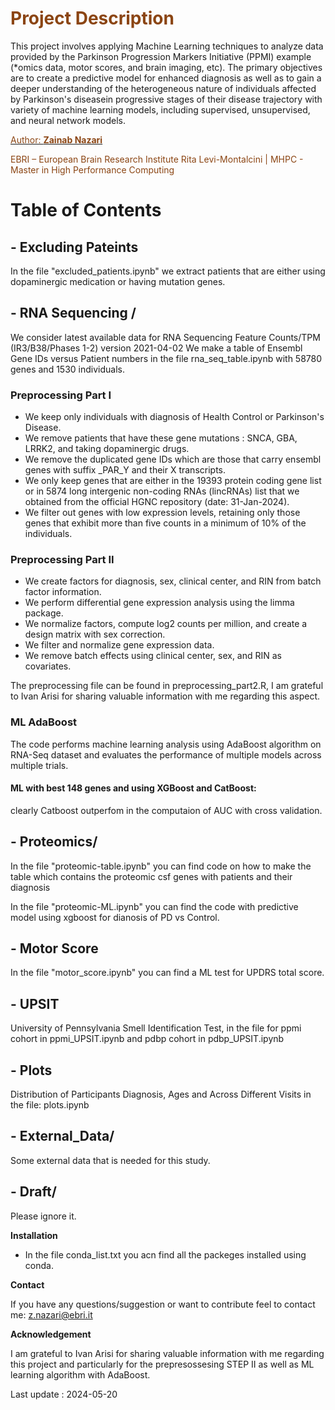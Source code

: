 # <span style="color:#8B4513;"> **Project Description**
</span>

This project involves applying Machine Learning techniques to analyze data provided by the Parkinson Progression Markers Initiative (PPMI) example (*omics data, motor scores, and brain imaging, etc). The primary objectives are to create a predictive model for enhanced diagnosis as well as to gain a deeper understanding of the heterogeneous nature of individuals affected by Parkinson's diseasein progressive stages of their disease trajectory with variety of machine learning models, including supervised, unsupervised, and neural network models.

[<span style="color:#8B4513;">Author: **Zainab Nazari**</span>](mailto:z.nazari@ebri.com)
 
 <span style="color:#8B4513;">EBRI – European Brain Research Institute Rita Levi-Montalcini | MHPC - Master in High Performance Computing</span>
 

# Table of Contents

## - Excluding Pateints
In the file "excluded_patients.ipynb" we extract patients that are either using dopaminergic medication or having mutation genes.

## - RNA Sequencing /

We consider latest available data for RNA Sequencing Feature Counts/TPM (IR3/B38/Phases 1-2) version 2021-04-02
We make a table of Ensembl Gene IDs versus Patient numbers in the file rna_seq_table.ipynb with 58780 genes and 1530 individuals. 

### Preprocessing Part I

- We keep only individuals with diagnosis of Health Control or Parkinson's Disease.
- We remove patients that have these gene mutations : SNCA, GBA, LRRK2, and taking dopaminergic drugs.
- We remove the duplicated gene IDs which are those that carry ensembl genes with suffix _PAR_Y and their X transcripts.
-  We only keep genes that are either in the 19393 protein coding gene list or in 5874 long intergenic non-coding RNAs (lincRNAs) list that we obtained from the official HGNC repository (date: 31-Jan-2024).
- We filter out genes with low expression levels, retaining only those genes that exhibit more than five counts in a minimum of 10% of the individuals. 


### Preprocessing Part II

- We create factors for diagnosis, sex, clinical center, and RIN from batch factor information.
- We perform differential gene expression analysis using the limma package.
- We normalize factors, compute log2 counts per million, and create a design matrix with sex correction.
- We filter and normalize gene expression data.
- We remove batch effects using clinical center, sex, and RIN as covariates.

The preprocessing file can be found in preprocessing_part2.R, I am grateful to Ivan Arisi for sharing valuable information with me regarding this aspect.

### ML AdaBoost

The code performs machine learning analysis using AdaBoost algorithm on RNA-Seq dataset and evaluates the performance of multiple models across multiple trials.

#### ML with best 148 genes and using XGBoost and CatBoost:
clearly Catboost outperfom in the computaion of AUC with cross validation.

## - Proteomics/


In the file "proteomic-table.ipynb" you can find code on how to make the table which contains the proteomic csf genes with patients and their diagnosis

In the file "proteomic-ML.ipynb" you can find the code with predictive model using xgboost for dianosis of PD vs Control.

## - Motor Score 

In the file "motor_score.ipynb" you can find a ML test for UPDRS total score.

## - UPSIT

University of Pennsylvania Smell Identification Test, in the file for ppmi cohort in ppmi_UPSIT.ipynb and pdbp cohort in pdbp_UPSIT.ipynb

## - Plots

Distribution of Participants Diagnosis, Ages and  Across Different Visits in the file: plots.ipynb

## - External_Data/

Some external data that is needed for this study.


## - Draft/

Please ignore it.

**Installation**

- In the file conda_list.txt you acn find all the packeges installed using conda.

**Contact**

If you have any questions/suggestion or want to contribute feel to contact me: z.nazari@ebri.it

**Acknowledgement**

I am grateful to Ivan Arisi for sharing valuable information with me regarding this project and particularly for the prepresossesing STEP II as well as ML learning algorithm with AdaBoost.

Last update : 2024-05-20
